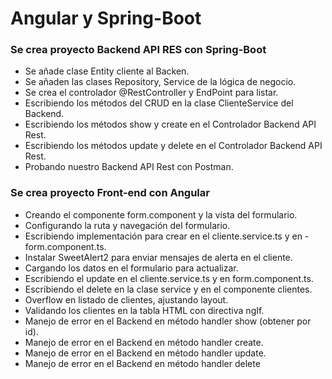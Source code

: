 # Angular y Spring-Boot
### Se crea proyecto Backend API RES con Spring-Boot

- Se añade clase Entity cliente al Backen.
- Se añaden las clases Repository, Service de la lógica de negocio.
- Se crea el controlador @RestController y EndPoint para listar.
- Escribiendo los métodos del CRUD en la clase ClienteService del Backend.
- Escribiendo los métodos show y create en el Controlador Backend API Rest.
- Escribiendo los métodos update y delete en el Controlador Backend API Rest.
- Probando nuestro Backend API Rest con Postman.
### Se crea proyecto Front-end con Angular
- Creando el componente form.component y la vista del formulario.
- Configurando la ruta y navegación del formulario.
- Escribiendo implementación para crear en el cliente.service.ts y en     - form.component.ts.
- Instalar SweetAlert2 para enviar mensajes de alerta en el cliente.
- Cargando los datos en el formulario para actualizar.
- Escribiendo el update en el cliente.service.ts y en form.component.ts.
- Escribiendo el delete en la clase service y en el componente clientes.
- Overflow en listado de clientes, ajustando layout.
- Validando los clientes en la tabla HTML con directiva ngIf.
- Manejo de error en el Backend en método handler show (obtener por id).
- Manejo de error en el Backend en método handler create.
- Manejo de error en el Backend en método handler update.
- Manejo de error en el Backend en método handler delete